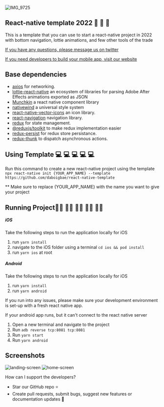 ![IMG_9725](https://user-images.githubusercontent.com/30089055/199875237-07f734d0-4f60-4f9c-a66e-2e82a33aa410.png)
## React-native template 2022 📱 📱 📱
This is a template that you can use to start a react-native project in 2022 with bottom navigation, lottie animations, and few other tools of the trade

[If you have any questions, please message us on twitter](https://twitter.com/daboigbae) 

[If you need developers to build your mobile app, visit our website](https://digitalartdealers.net/book_appointment/) 

## Base dependencies
- [axios](https://github.com/axios/axios) for networking.
- [lottie-react-native](https://github.com/lottie-react-native/lottie-react-native) an ecosystem of libraries for parsing Adobe After Effects animations exported as JSON
- [Munchkin](https://munchkinreact.app/) a react native component library
- [nativewind](https://www.nativewind.dev/) a universal style system
- [react-native-vector-icons](https://github.com/oblador/react-native-vector-icons) an icon library.
- [react-navigation](https://reactnavigation.org/) navigation library.
- [redux](https://redux.js.org/) for state management.
- [@reduxjs/toolkit](https://redux-toolkit.js.org/) to make redux implementation easier
- [redux-persist](https://github.com/rt2zz/redux-persist) for redux store persistance.
- [redux-thunk](https://github.com/gaearon/redux-thunk) to dispatch asynchronous actions.

## Using Template 💻 💻 💻 💻 💻 
Run this command to create a new react-native project using the template
`npx react-native init {YOUR_APP_NAME} --template https://github.com/daboigbae/react-native-template`

** Make sure to replace {YOUR_APP_NAME} with the name you want to give your project

## Running Project🏃‍♀️ 🏃‍♀️ 🏃‍♀️ 🏃‍♀️ 🏃‍♀️ 
##### iOS
Take the following steps to run the application locally for iOS
1. run `yarn install`
2. navigate to the iOS folder using a terminal `cd ios && pod install` 
3. run `yarn ios` at root

##### Android 
Take the following steps to run the application locally for iOS
1. run `yarn install`
2. run `yarn android`

If you run into any issues, please make sure your development environment is set-up with a fresh react native app.

If your android app runs, but it can't connect to the react native server
1. Open a new terminal and navigate to the project
2. Run `adb reverse tcp:8081 tcp:8081`
3. Run `yarn start`
4. Run `yarn android` 

## Screenshots
![landing-screen](https://user-images.githubusercontent.com/30089055/199877587-c013985c-0af0-46ef-a046-1bf6710e890e.png)
![home-screen](https://user-images.githubusercontent.com/30089055/199877794-a7ef761e-1d3a-41cd-9d2f-9a4d77ce9c51.png)

How can I support the developers?
- Star our GitHub repo ⭐
- Create pull requests, submit bugs, suggest new features or documentation updates 🔧



